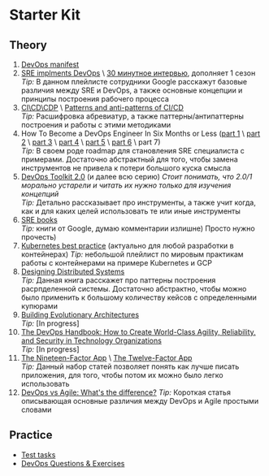 # Starter Kit

## Theory
1. [DevOps manifest](https://sites.google.com/a/jezhumble.net/devops-manifesto/)
2. [SRE implments DevOps](https://www.youtube.com/watch?v=uTEL8Ff1Zvk&list=PLIivdWyY5sqJrKl7D2u-gmis8h9K66qoj) \ [30 минутное интервью](https://youtu.be/vB_6mrVy2RA), дополняет 1 сезон  
    _Tip:_ В данном плейлисте сотрудники Google расскажут базовые различия между SRE и DevOps, а также основные концепции и принципы построения рабочего процесса
3. [CI\CD\CDP](https://thenewstack.io/understanding-the-difference-between-ci-and-cd) \ [Patterns and anti-patterns of CI/CD](https://www.gronau-it-cloud-computing.de/pattern-and-anti-pattern-cicd/)  
    _Tip:_ Расшифровка абревиатур, а также паттерны/антипаттерны построения и работы с этими методиками
4. How To Become a DevOps Engineer In Six Months or Less ([part 1](https://medium.com/@devfire/how-to-become-a-devops-engineer-in-six-months-or-less-366097df7737) \ [part 2](https://medium.com/@devfire/how-to-become-a-devops-engineer-in-six-months-or-less-part-2-configure-a2dfc11f6f7d) \ [part 3](https://medium.com/@devfire/how-to-become-a-devops-engineer-in-six-months-or-less-part-3-version-76034885a7ab) \ [part 4](https://medium.com/@devfire/how-to-become-a-devops-engineer-in-six-months-or-less-part-4-package-47677ca2f058) \ [part 5](https://medium.com/@devfire/how-to-become-a-devops-engineer-in-six-months-or-less-part-5-deploy-83e790545c23) \ [part 6](https://medium.com/@devfire/how-to-become-a-devops-engineer-in-six-months-or-less-part-6-run-214e78c6dfcf) \ part 7)  
    _Tip:_ В своем роде roadmap для становления SRE специалиста с примерами. Достаточно абстрактный для того, чтобы замена инструментов не привела к потери большого куска смысла
5. [DevOps Toolkit 2.0](https://leanpub.com/u/vfarcic) (и далее всю серию) _Стоит понимать, что 2.0/1 морально устарели и читать их нужно только для изучения концепций_  
    _Tip:_ Детально рассказывает про инструменты,  а также учит когда, как и для каких целей использовать те или иные инструменты
6. [SRE books](https://landing.google.com/sre/books/)  
    _Tip:_ книги от Google, думаю комментарии излишне) Просто нужно прочесть)  
7. [Kubernetes best practice](https://www.youtube.com/watch?v=wGz_cbtCiEA&list=PLIivdWyY5sqL3xfXz5xJvwzFW_tlQB_GB) (актуально для любой разработки в контейнерах)
    _Tip:_ небольшой плейлист по мировым практикам работы с контейнерами на примере Kubernetes и GCP
8. [Designing Distributed Systems](http://shop.oreilly.com/product/0636920072768.do)  
    _Tip:_ Данная книга расскажет про паттерны построения расрпделенной системы. Достаточно абстрактно, чтобы можно было применить к большому количеству кейсов с определенными купюрами
9. [Building Evolutionary Architectures](https://www.oreilly.com/library/view/building-evolutionary-architectures/9781491986356/)  
    _Tip:_ [In progress]
10. [The DevOps Handbook: How to Create World-Class Agility, Reliability, and Security in Technology Organizations](https://www.amazon.com/DevOps-Handbook-World-Class-Reliability-Organizations/dp/1942788002)  
    _Tip:_ [In progress]
11. [The Nineteen-Factor App](https://medium.com/ibm-cloud/7-missing-factors-from-12-factor-application-2a3e1169bd9d) \ [The Twelve-Factor App](https://12factor.net/)  
    _Tip:_ Данный набор статей позволяет понять как лучше писать приложения, для того, чтобы потом их можно было легко использовать
12. [DevOps vs Agile: What's the difference?](https://opensource.com/article/20/2/devops-vs-agile)
    _Tip:_ Короткая статья описывающая основные различия между DevOps и Agile простыми словами


## Practice
- [Test tasks](https://github.com/Asgoret/test_tasks)
- [DevOps Questions & Exercises](https://github.com/bregman-arie/devops-exercises)
